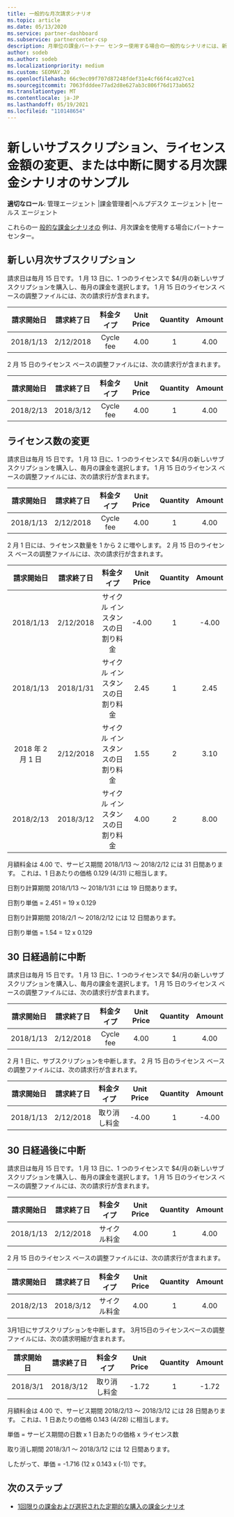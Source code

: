 ```yaml
---
title: 一般的な月次請求シナリオ
ms.topic: article
ms.date: 05/13/2020
ms.service: partner-dashboard
ms.subservice: partnercenter-csp
description: 月単位の課金パートナー センター使用する場合の一般的なシナリオには、新しいサブスクリプションの追加、ライセンス数の変更、サブスクリプションの中断が含まれます。
author: sodeb
ms.author: sodeb
ms.localizationpriority: medium
ms.custom: SEOMAY.20
ms.openlocfilehash: 66c9ec09f707d87248fdef31e4cf66f4ca927ce1
ms.sourcegitcommit: 7063fdddee77ad2d8e627ab3c806f76d173ab652
ms.translationtype: MT
ms.contentlocale: ja-JP
ms.lasthandoff: 05/19/2021
ms.locfileid: "110148654"
---
```

# <a name="sample-monthly-billing-scenarios-for-new-subscriptions-changing-license-amounts-or-suspensions"></a>新しいサブスクリプション、ライセンス金額の変更、または中断に関する月次課金シナリオのサンプル

**適切なロール**: 管理エージェント |課金管理者|ヘルプデスク エージェント |セールス エージェント

これらの一 [般的な課金シナリオの](common-billing-scenarios.md) 例は、月次課金を使用する場合にパートナー センター。

## <a name="new-monthly-subscription"></a>新しい月次サブスクリプション

請求日は毎月 15 日です。 1 月 13 日に、1 つのライセンスで $4/月の新しいサブスクリプションを購入し、毎月の課金を選択します。 1 月 15 日のライセンス ベースの調整ファイルには、次の請求行が含まれます。

|請求開始日 |請求終了日 |料金タイプ |Unit Price |Quantity |Amount |
|       :---:      |    :---:       | :---:      |:---:      |:---:    |:---:  |
|2018/1/13         |2/12/2018    |Cycle fee   |4.00       |1        |4.00 |

2 月 15 日のライセンス ベースの調整ファイルには、次の請求行が含まれます。

|請求開始日 |請求終了日 |料金タイプ |Unit Price |Quantity |Amount |
|       :---:      |    :---:       | :---:      |:---:      |:---:    |:---:  |
|2018/2/13         |2018/3/12    |Cycle fee   |4.00       |1        |4.00 |

## <a name="change-license-quantity"></a>ライセンス数の変更

請求日は毎月 15 日です。 1 月 13 日に、1 つのライセンスで $4/月の新しいサブスクリプションを購入し、毎月の課金を選択します。 1 月 15 日のライセンス ベースの調整ファイルには、次の請求行が含まれます。

|請求開始日 |請求終了日 |料金タイプ |Unit Price |Quantity |Amount |
|       :---:      |    :---:       | :---:      |:---:      |:---:    |:---:  |
|2018/1/13         |2/12/2018    |Cycle fee   |4.00       |1        |4.00    |

2 月 1 日には、ライセンス数量を 1 から 2 に増やします。 2 月 15 日のライセンス ベースの調整ファイルには、次の請求行が含まれます。

|請求開始日 |請求終了日 |料金タイプ |Unit Price |Quantity |Amount |
|       :---:      |    :---:       | :---:      |:---:      |:---:    |:---:  |
| 2018/1/13        |2/12/2018    |サイクル インスタンスの日割り料金   |-4.00       |1        |-4.00   |
|2018/1/13         |2018/1/31    | サイクル インスタンスの日割り料金   |2.45       |1        |2.45    |
|2018 年 2 月 1 日         |2/12/2018    | サイクル インスタンスの日割り料金   |1.55       |2        |3.10    |
|2018/2/13         |2018/3/12    | サイクル インスタンスの日割り料金   |4.00       |2        |8.00    |

月額料金は 4.00 で、サービス期間 2018/1/13 ～ 2018/2/12 には 31 日間あります。 これは、1 日あたりの価格 0.129 (4/31) に相当します。

日割り計算期間 2018/1/13 ～ 2018/1/31 には 19 日間あります。

日割り単価 = 2.451 = 19 x 0.129

日割り計算期間 2018/2/1 ～ 2018/2/12 には 12 日間あります。

日割り単価 = 1.54 = 12 x 0.129

## <a name="suspend-before-30-days"></a>30 日経過前に中断

請求日は毎月 15 日です。 1 月 13 日に、1 つのライセンスで $4/月の新しいサブスクリプションを購入し、毎月の課金を選択します。 1 月 15 日のライセンス ベースの調整ファイルには、次の請求行が含まれます。

|請求開始日 |請求終了日 |料金タイプ |Unit Price |Quantity |Amount |
|       :---:      |    :---:       | :---:      |:---:      |:---:    |:---:  |
|2018/1/13         |2/12/2018    |Cycle fee   |4.00       |1        |4.00    |

2 月 1 日に、サブスクリプションを中断します。 2 月 15 日のライセンス ベースの調整ファイルには、次の請求行が含まれます。

|請求開始日 |請求終了日 |料金タイプ |Unit Price |Quantity |Amount |
|       :---:      |    :---:       | :---:      |:---:      |:---:    |:---:  |
2018/1/13|2/12/2018|取り消し料金|-4.00|1|-4.00

## <a name="suspend-after-30-days"></a>30 日経過後に中断

請求日は毎月 15 日です。 1 月 13 日に、1 つのライセンスで $4/月の新しいサブスクリプションを購入し、毎月の課金を選択します。 1 月 15 日のライセンス ベースの調整ファイルには、次の請求行が含まれます。

|請求開始日 |請求終了日 |料金タイプ |Unit Price |Quantity |Amount |
|       :---:      |    :---:       | :---:      |:---:      |:---:    |:---:  |
2018/1/13|2/12/2018|サイクル料金|4.00|1|4.00

2 月 15 日のライセンス ベースの調整ファイルには、次の請求行が含まれます。

|請求開始日 |請求終了日 |料金タイプ |Unit Price |Quantity |Amount |
|       :---:      |    :---:       | :---:      |:---:      |:---:    |:---:  |
2018/2/13|2018/3/12|サイクル料金|4.00|1|4.00

3月1日にサブスクリプションを中断します。 3月15日のライセンスベースの調整ファイルには、次の請求明細が含まれます。

|請求開始日 |請求終了日 |料金タイプ |Unit Price |Quantity |Amount |
|       :---:      |    :---:       | :---:      |:---:      |:---:    |:---:  |
2018/3/1|2018/3/12|取り消し料金|-1.72|1|-1.72

月額料金は 4.00 で、サービス期間 2018/2/13 ～ 2018/3/12 には 28 日間あります。 これは、1 日あたりの価格 0.143 (4/28) に相当します。

単価 = サービス期間の日数 x 1 日あたりの価格 x ライセンス数

取り消し期間 2018/3/1 ～ 2018/3/12 には 12 日間あります。

したがって、単価 = -1.716 (12 x 0.143 x (-1)) です。

## <a name="next-steps"></a>次のステップ

- [1回限りの課金および選択された定期的な購入の課金シナリオ](common-billing-scenarios-onetime-recurring.md)